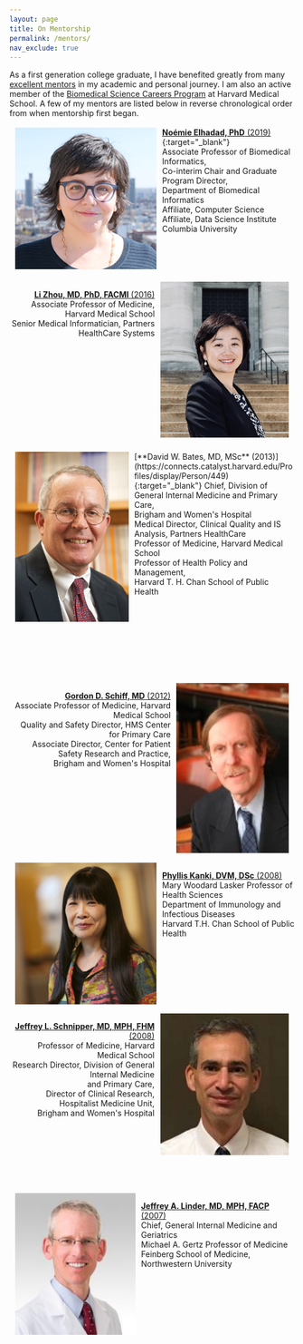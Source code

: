 ```yaml
---
layout: page
title: On Mentorship
permalink: /mentors/
nav_exclude: true
---
```


As a first generation college graduate, I have benefited greatly from many [excellent mentors](/mentors) in my academic and personal journey. I am also an active member of the [Biomedical Science Careers Program](https://www.bscp.org/) at Harvard Medical School. A few of my mentors are listed below in reverse chronological order from when mentorship first began. 
<br>
<br>
<img style="float:left" src="/assets/img/noemie-elhadad-new.jpeg" height="250"  color="gray" hspace="10"/>[**No&eacute;mie Elhadad, PhD** (2019)](https://www.dbmi.columbia.edu/people/noemie-elhadad/){:target="_blank"}  
Associate Professor of Biomedical Informatics,  <br>
Co-interim Chair and Graduate Program Director,  <br>
Department of Biomedical Informatics  <br>
Affiliate, Computer Science  <br>
Affiliate, Data Science Institute  <br>
Columbia University  
<br>
<br>
<br>
<br>
<br>
<img style="float:right" src="/assets/img/li-zhou.png" height="275"  color="gray" hspace="10"/>
 <p align="right"><a href="https://connects.catalyst.harvard.edu/Profiles/display/Person/74124" target="_blank"><b>Li Zhou, MD, PhD, FACMI</b> (2016)</a><br>Associate Professor of Medicine, Harvard Medical School<br>Senior Medical Informatician, Partners HealthCare Systems </p>
<br>
<br>
<br>
<br>
<br>
<br>
<br>
<br>
<br>
<br>
<br>
<img style="float:left" src="/assets/img/david-bates.jpg" height="300" color="gray" hspace="10"/>[**David W. Bates, MD, MSc** (2013)](https://connects.catalyst.harvard.edu/Profiles/display/Person/449){:target="_blank"}  
Chief, Division of General Internal Medicine and Primary Care,<br> Brigham and Women's Hospital<br>
Medical Director, Clinical Quality and IS Analysis, Partners HealthCare<br>
Professor of Medicine, Harvard Medical School<br>
Professor of Health Policy and Management,<br>Harvard T. H. Chan School of Public Health<br>
<br>
<br>
<br>
<br>
<br>
<br>
<br>
<br>
<br>
<img style="float:right" src="/assets/img/gordon-schiff.jpg" height="300" color="gray" hspace="10"/>
<p align="right"><a href="https://primarycare.hms.harvard.edu/faculty-staff/gordon-schiff/" target="_blank"><b>Gordon D. Schiff, MD</b> (2012)</a><br>Associate Professor of Medicine, Harvard Medical School<br>Quality and Safety Director, HMS Center for Primary Care<br>
Associate Director, Center for Patient Safety Research and Practice,<br>Brigham and Women's Hospital</p>
<br>
<br>
<br>
<br>
<br>
<br>
<br>
<br>
<br>
<img style="float:left" src="/assets/img/phyllis-kanki.jpeg" height="250" color="gray" hspace="10"/>
<p align="left"><a href="https://www.hsph.harvard.edu/phyllis-kanki/" target="_blank"><b>Phyllis Kanki, DVM, DSc</b> (2008)</a><br>Mary Woodard Lasker Professor of Health Sciences<br>Department of Immunology and Infectious Diseases<br>Harvard T.H. Chan School of Public Health</p>  
<br>
<br>
<br>
<br>
<br>
<br>
<br>
<img style="float:right" src="/assets/img/jeffrey-schnipper.png" height="250" color="gray" hspace="10"/>
<p align="right"><a href="https://connects.catalyst.harvard.edu/Profiles/display/Person/54336" target="_blank"><b>Jeffrey L. Schnipper, MD, MPH, FHM</b> (2008)</a><br>Professor of Medicine, Harvard Medical School<br>Research Director, Division of General Internal Medicine<br>and Primary Care,<br>
Director of Clinical Research, Hospitalist Medicine Unit,<br>Brigham and Women's Hospital<br></p>
<br>
<br>
<br>
<br>
<br>
<br>
<br>
<img style="float:left" src="/assets/img/jeffrey-linder.jpg" height="250" color="gray" hspace="10"/>
<p align="left"><a href="https://www.medicine.northwestern.edu/faculty/profile.html?xid=37195" target="_blank"><b>Jeffrey A. Linder, MD, MPH, FACP</b> (2007)</a><br>Chief, General Internal Medicine and Geriatrics<br>Michael A. Gertz Professor of Medicine<br>Feinberg School of Medicine, Northwestern University</p>